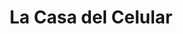 ---
title: "La Casa del Celular"
url: /tenosique-de-pino-suarez/la-casa-del-celular/
shop: Handy
---